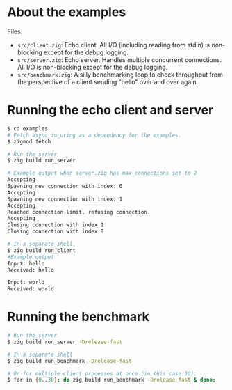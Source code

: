 
# About the examples

Files:
* `src/client.zig`: Echo client. All I/O (including reading from stdin) is
  non-blocking except for the debug logging.
* `src/server.zig`: Echo server. Handles multiple concurrent connections. All I/O
  is non-blocking except for the debug logging.
* `src/benchmark.zig`: A silly benchmarking loop to check throughput from the
  perspective of a client sending "hello" over and over again.

# Running the echo client and server
```sh
$ cd examples
# Fetch async_io_uring as a dependency for the examples.
$ zigmod fetch 

# Run the server
$ zig build run_server

# Example output when server.zig has max_connections set to 2
Accepting
Spawning new connection with index: 0
Accepting
Spawning new connection with index: 1
Accepting
Reached connection limit, refusing connection.
Accepting
Closing connection with index 1
Closing connection with index 0

# In a separate shell
$ zig build run_client
#Example output
Input: hello
Received: hello

Input: world
Received: world
```

# Running the benchmark
```sh
# Run the server
$ zig build run_server -Drelease-fast

# In a separate shell
$ zig build run_benchmark -Drelease-fast

# Or for multiple client processes at once (in this case 30):
$ for in {0..30}; do zig build run_benchmark -Drelease-fast & done;
```
